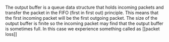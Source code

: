 The output buffer is a queue data structure that holds incoming packets and transfer the packet in the FIFO (first in first out) principle. This means that the first incoming packet will be the first outgoing packet.
The size of the output buffer is finite so the incoming packet may find that the output buffer is sometimes full. In this case we experience something called as [[packet loss]]